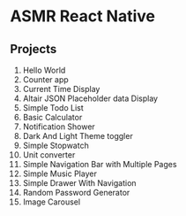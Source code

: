 # ASMR React Native


## Projects
1. Hello World
2. Counter app
3. Current Time Display
4. Altair JSON Placeholder data Display
5. Simple Todo List
6. Basic Calculator
7. Notification Shower
8. Dark And Light Theme toggler
9. Simple Stopwatch
10. Unit converter
11. Simple Navigation Bar with Multiple Pages
12. Simple Music Player
13. Simple Drawer With Navigation
14. Random Password Generator
15. Image Carousel
